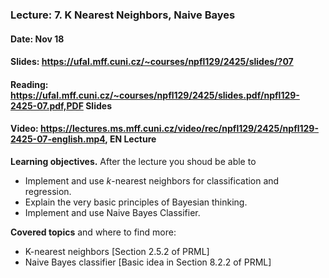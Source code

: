 ### Lecture: 7. K Nearest Neighbors, Naive Bayes
#### Date: Nov 18
#### Slides: https://ufal.mff.cuni.cz/~courses/npfl129/2425/slides/?07
#### Reading: https://ufal.mff.cuni.cz/~courses/npfl129/2425/slides.pdf/npfl129-2425-07.pdf,PDF Slides
#### Video: https://lectures.ms.mff.cuni.cz/video/rec/npfl129/2425/npfl129-2425-07-english.mp4, EN Lecture

**Learning objectives.** After the lecture you shoud be able to

- Implement and use $k$-nearest neighbors for classification and regression.
- Explain the very basic principles of Bayesian thinking.
- Implement and use Naive Bayes Classifier.


**Covered topics** and where to find more:

- K-nearest neighbors [Section 2.5.2 of PRML]
- Naive Bayes classifier [Basic idea in Section 8.2.2 of PRML]
